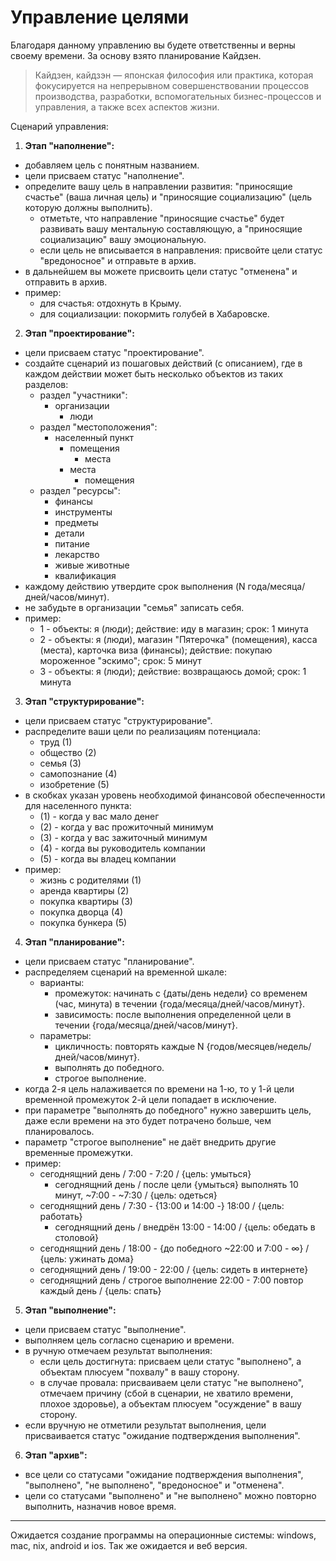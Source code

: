 # Управление целями

Благодаря данному управлению вы будете ответственны и верны своему времени. За основу взято планирование Кайдзен.

> Кайдзен, кайдзэн — японская философия или практика, которая фокусируется на непрерывном совершенствовании процессов производства, разработки, вспомогательных бизнес-процессов и управления, а также всех аспектов жизни.

Сценарий управления:

1. **Этап "наполнение":**
- добавляем цель с понятным названием.
- цели присваем статус "наполнение".
- определите вашу цель в направлении развития: "приносящие счастье" (ваша личная цель) и "приносящие социализацию" (цель которую должны выполнить).
     - отметьте, что направление "приносящие счастье" будет развивать вашу ментальную составляющую, а "приносящие социализацию" вашу эмоциональную.
     - если цель не вписывается в направления: присвойте цели статус "вредоносное" и отправьте в архив.
- в дальнейшем вы можете присвоить цели статус "отменена" и отправить в архив.
- пример: 
    - для счастья: отдохнуть в Крыму.
    - для социализации: покормить голубей в Хабаровске.
2. **Этап "проектирование":**
- цели присваем статус "проектирование".
- создайте сценарий из пошаговых действий (с описанием), где в каждом действии может быть несколько объектов из таких разделов:
     - раздел "участники":
          - организации
             - люди 
     - раздел "местоположения":
          - населенный пункт
             - помещения 
                - места
             - места
                - помещения 
     - раздел "ресурсы":
          - финансы 
          - инструменты 
          - предметы 
          - детали 
          - питание
          - лекарство
          - живые животные
          - квалификация
- каждому действию утвердите срок выполнения (N года/месяца/дней/часов/минут).
- не забудьте в организации "семья" записать себя.
- пример:
     - 1 - объекты: я (люди); действие: иду в магазин; срок: 1 минута
     - 2 - объекты: я (люди), магазин "Пятерочка" (помещения), касса (места), карточка виза (финансы); действие: покупаю мороженное "эскимо"; срок: 5 минут
     - 3 - объекты: я (люди); действие: возвращаюсь домой; срок: 1 минута
3. **Этап "структурирование":**
- цели присваем статус "структурирование".
- распределите ваши цели по реализациям потенциала: 
    - труд (1)
    - общество (2)
    - семья (3)
    - самопознание (4)
    - изобретение (5)
- в скобках указан уровень необходимой финансовой обеспеченности для населенного пункта:
    - (1) - когда у вас мало денег
    - (2) - когда у вас прожиточный минимум
    - (3) - когда у вас зажиточный минимум
    - (4) - когда вы руководитель компании
    - (5) - когда вы владец компании
- пример: 
    - жизнь с родителями (1)
    - аренда квартиры (2)
    - покупка квартиры (3)
    - покупка дворца (4)
    - покупка бункера (5)
4. **Этап "планирование":**
- цели присваем статус "планирование".
- распределяем сценарий на временной шкале: 
     - варианты:
          - промежуток: начинать с {даты/день недели} со временем (час, минута) в течении {года/месяца/дней/часов/минут}.
          - зависимость: после выполнения определенной цели в течении {года/месяца/дней/часов/минут}.
     - параметры:
          - цикличность: повторять каждые N {годов/месяцев/недель/дней/часов/минут}.
          - выполнять до победного.
          - строгое выполнение.
- когда 2-я цель налаживается по времени на 1-ю, то у 1-й цели временной промежуток 2-й цели попадает в исключение.
- при параметре "выполнять до победного" нужно завершить цель, даже если времени на это будет потрачено больше, чем планировалось. 
- параметр "строгое выполнение" не даёт внедрить другие временные промежутки.
- пример: 
     - сегоднящний день / 7:00 - 7:20 / {цель: умыться}
          - сегоднящний день / после цели {умыться} выполнять 10 минут, ~7:00 - ~7:30 / {цель: одеться}
     - сегоднящний день / 7:30 - {13:00 и 14:00 -} 18:00 / {цель: работать}
          - сегоднящний день / внедрён 13:00 - 14:00 / {цель: обедать в столовой}
     - сегоднящний день / 18:00 - {до победного ~22:00 и 7:00 - ∞} / {цель: ужинать дома}
     - сегоднящний день / 19:00 - 22:00 / {цель: сидеть в интернете}
     - сегоднящний день / строгое выполнение 22:00 - 7:00 повтор каждый день / {цель: спать}
5. **Этап "выполнение":**
- цели присваем статус "выполнение".
- выполняем цель согласно сценарию и времени.
- в ручную отмечаем результат выполнения:
     - если цель достигнута: присваем цели статус "выполнено", а объектам плюсуем "похвалу" в вашу сторону.
     - в случае провала: присваиваем цели статус "не выполнено", отмечаем причину (сбой в сценарии, не хватило времени, плохое здоровье), а объектам плюсуем "осуждение" в вашу сторону. 
- если вручную не отметили результат выполнения, цели присваивается статус "ожидание подтверждения выполнения".
6. **Этап "архив":**
- все цели со статусами "ожидание подтверждения выполнения", "выполнено", "не выполнено", "вредоносное" и "отменена".
- цели со статусами "выполнено" и "не выполнено" можно повторно выполнить, назначив новое время.

<hr>

Ожидается создание программы на операционные системы: windows, mac, nix, android и ios. Так же ожидается и веб версия.

